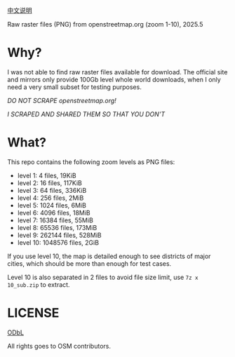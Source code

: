 [中文说明](./README-zh.md)

Raw raster files (PNG) from openstreetmap.org (zoom 1-10), 2025.5

# Why?

I was not able to find raw raster files available for download. The official site and mirrors only provide 100Gb level whole world downloads, when I only need a very small subset for testing purposes.

_DO NOT SCRAPE openstreetmap.org!_

_I SCRAPED AND SHARED THEM SO THAT YOU DON'T_

# What?

This repo contains the following zoom levels as PNG files:

- level 1: 4 files, 19KiB
- level 2: 16 files, 117KiB
- level 3: 64 files, 336KiB
- level 4: 256 files, 2MiB
- level 5: 1024 files, 6MiB
- level 6: 4096 files, 18MiB
- level 7: 16384 files, 55MiB
- level 8: 65536 files, 173MiB
- level 9: 262144 files, 528MiB
- level 10: 1048576 files, 2GiB

If you use level 10, the map is detailed enough to see districts of major cities, which should be more than enough for test cases.

Level 10 is also separated in 2 files to avoid file size limit, use `7z x 10_sub.zip` to extract.

# LICENSE

[ODbL](https://www.openstreetmap.org/copyright/)

All rights goes to OSM contributors.
